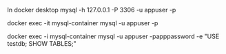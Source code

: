 In docker desktop
mysql -h 127.0.0.1 -P 3306 -u appuser -p

docker exec -it mysql-container mysql -u appuser -p

docker exec -i mysql-container mysql -u appuser -papppassword -e "USE testdb; SHOW TABLES;"
